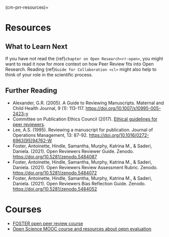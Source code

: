 
(cm-prr-resources)=
# Resources

## What to Learn Next
If you have not read the {ref}`chapter on Open Research<rr-open>`, you might want to read it now for more context on how Peer Review fits into Open Research. Reading {ref}`Guide for Collaboration <cl>` might also help to think of your role in the scientific process.

## Further Reading
* Alexander, G.R. (2005). A Guide to Reviewing Manuscripts. Maternal and Child Health Journal, 9 (1): 113-117. https://doi.org/10.1007/s10995-005-2423-y
* Committee on Publication Ethics Council (2017). [Ethical guidelines for peer reviewers](https://publicationethics.org/files/Ethical_Guidelines_For_Peer_Reviewers_2.pdf).
* Lee, A.S. (1995). Reviewing a manuscript for publication. Journal of Operations Management, 13: 87-92. https://doi.org/10.1016/0272-6963(95)94762-W
* Foster, Antoinette, Hindle, Samantha, Murphy, Katrina M., & Saderi, Daniela. (2021). Open Reviewers Reviewer Guide. Zenodo. https://doi.org/10.5281/zenodo.5484087
* Foster, Antoinette, Hindle, Samantha, Murphy, Katrina M., & Saderi, Daniela. (2021). Open Reviewers Review Assessment Rubric. Zenodo. https://doi.org/10.5281/zenodo.5484072
* Foster, Antoinette, Hindle, Samantha, Murphy, Katrina M., & Saderi, Daniela. (2021). Open Reviewers Bias Reflection Guide. Zenodo. https://doi.org/10.5281/zenodo.5484052

# Courses
* [FOSTER open peer review course](https://www.fosteropenscience.eu/learning/open-peer-review/#/id/5a17e150c2af651d1e3b1bce)
* [Open Science MOOC course and resources about oepn evaluation](https://opensciencemooc.eu/modules/open-evaluation/)
